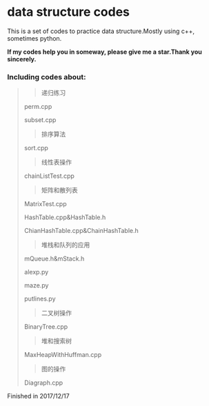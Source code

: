 # data structure codes

This is a set of codes to practice data structure.Mostly using c++, sometimes python.

__If my codes help you in someway, please give me a star.Thank you sincerely.__

### Including codes about:

>> 递归练习
>
> perm.cpp
>
> subset.cpp
>
>> 排序算法
>
> sort.cpp
>
>> 线性表操作
>
> chainListTest.cpp
>
>> 矩阵和散列表
>
> MatrixTest.cpp
>
> HashTable.cpp&HashTable.h
>
> ChianHashTable.cpp&ChainHashTable.h
>
>> 堆栈和队列的应用
>
> mQueue.h&mStack.h
>
> alexp.py
>
> maze.py
>
> putlines.py
>
>> 二叉树操作
>
> BinaryTree.cpp
>
>> 堆和搜索树
>
> MaxHeapWithHuffman.cpp
>
>> 图的操作
>
> Diagraph.cpp

Finished in 2017/12/17

